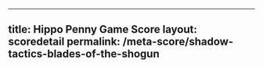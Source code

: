 ---
        
title: Hippo Penny Game Score
layout: scoredetail
permalink: /meta-score/shadow-tactics-blades-of-the-shogun
---
